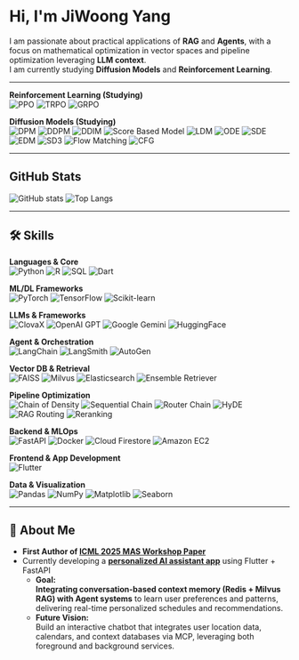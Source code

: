 # Hi, I'm JiWoong Yang  

I am passionate about practical applications of **RAG** and **Agents**, with a focus on mathematical optimization in vector spaces and pipeline optimization leveraging **LLM context**.  
I am currently studying **Diffusion Models** and **Reinforcement Learning**.

---

**Reinforcement Learning (Studying)**  
![PPO](https://img.shields.io/badge/PPO-1E90FF?style=for-the-badge)
![TRPO](https://img.shields.io/badge/TRPO-00BFFF?style=for-the-badge)
![GRPO](https://img.shields.io/badge/GRPO-4682B4?style=for-the-badge)

**Diffusion Models (Studying)**  
![DPM](https://img.shields.io/badge/DPM-8B0000?style=for-the-badge)
![DDPM](https://img.shields.io/badge/DDPM-B22222?style=for-the-badge)
![DDIM](https://img.shields.io/badge/DDIM-DC143C?style=for-the-badge)
![Score Based Model](https://img.shields.io/badge/Score%20Based%20Model-FF4500?style=for-the-badge)
![LDM](https://img.shields.io/badge/LDM-FF8C00?style=for-the-badge)
![ODE](https://img.shields.io/badge/ODE-FF7F50?style=for-the-badge)
![SDE](https://img.shields.io/badge/SDE-FF6347?style=for-the-badge)
![EDM](https://img.shields.io/badge/EDM-FF1493?style=for-the-badge)
![SD3](https://img.shields.io/badge/SD3-FF69B4?style=for-the-badge)
![Flow Matching](https://img.shields.io/badge/Flow%20Matching-DB7093?style=for-the-badge)
![CFG](https://img.shields.io/badge/CFG-FFB6C1?style=for-the-badge)

---

## GitHub Stats  
![GitHub stats](https://github-readme-stats.vercel.app/api?username=YangJiWoong96&show_icons=true&theme=radical)
![Top Langs](https://github-readme-stats.vercel.app/api/top-langs/?username=YangJiWoong96&layout=compact&theme=radical)

---

## 🛠 Skills  

**Languages & Core**  
![Python](https://img.shields.io/badge/Python-3776AB?style=for-the-badge&logo=python&logoColor=white)
![R](https://img.shields.io/badge/R-276DC3?style=for-the-badge&logo=r&logoColor=white)
![SQL](https://img.shields.io/badge/SQL-336791?style=for-the-badge&logo=postgresql&logoColor=white)
![Dart](https://img.shields.io/badge/Dart-0175C2?style=for-the-badge&logo=dart&logoColor=white)

**ML/DL Frameworks**  
![PyTorch](https://img.shields.io/badge/PyTorch-EE4C2C?style=for-the-badge&logo=pytorch&logoColor=white)
![TensorFlow](https://img.shields.io/badge/TensorFlow-FF6F00?style=for-the-badge&logo=tensorflow&logoColor=white)
![Scikit-learn](https://img.shields.io/badge/Scikit--learn-F7931E?style=for-the-badge&logo=scikit-learn&logoColor=white)

**LLMs & Frameworks**  
![ClovaX](https://img.shields.io/badge/ClovaX-00A862?style=for-the-badge)
![OpenAI GPT](https://img.shields.io/badge/OpenAI%20GPT-412991?style=for-the-badge&logo=openai&logoColor=white)
![Google Gemini](https://img.shields.io/badge/Google%20Gemini-1A73E8?style=for-the-badge&logo=google&logoColor=white)
![HuggingFace](https://img.shields.io/badge/Transformers-FF9E0F?style=for-the-badge&logo=huggingface&logoColor=white)

**Agent & Orchestration**  
![LangChain](https://img.shields.io/badge/LangChain-1D4ED8?style=for-the-badge)
![LangSmith](https://img.shields.io/badge/LangSmith-00C7B7?style=for-the-badge)
![AutoGen](https://img.shields.io/badge/AutoGen-FF5733?style=for-the-badge)

**Vector DB & Retrieval**  
![FAISS](https://img.shields.io/badge/FAISS-00599C?style=for-the-badge)
![Milvus](https://img.shields.io/badge/Milvus-0073CF?style=for-the-badge)
![Elasticsearch](https://img.shields.io/badge/Elasticsearch-005571?style=for-the-badge&logo=elasticsearch&logoColor=white)
![Ensemble Retriever](https://img.shields.io/badge/Ensemble%20Retriever-6A0DAD?style=for-the-badge)

**Pipeline Optimization**  
![Chain of Density](https://img.shields.io/badge/Chain%20of%20Density-8A2BE2?style=for-the-badge)
![Sequential Chain](https://img.shields.io/badge/Sequential%20Chain-0EA5E9?style=for-the-badge)
![Router Chain](https://img.shields.io/badge/Router%20Chain-3B82F6?style=for-the-badge)
![HyDE](https://img.shields.io/badge/HyDE-9333EA?style=for-the-badge)
![RAG Routing](https://img.shields.io/badge/RAG%20Routing-6366F1?style=for-the-badge)
![Reranking](https://img.shields.io/badge/Reranking-4B5563?style=for-the-badge)

**Backend & MLOps**  
![FastAPI](https://img.shields.io/badge/FastAPI-009688?style=for-the-badge&logo=fastapi&logoColor=white)
![Docker](https://img.shields.io/badge/Docker-2496ED?style=for-the-badge&logo=docker&logoColor=white)
![Cloud Firestore](https://img.shields.io/badge/Cloud%20Firestore-FFCA28?style=for-the-badge&logo=firebase&logoColor=black)
![Amazon EC2](https://img.shields.io/badge/Amazon%20EC2-FF9900?style=for-the-badge&logo=amazon-aws&logoColor=white)

**Frontend & App Development**  
![Flutter](https://img.shields.io/badge/Flutter-02569B?style=for-the-badge&logo=flutter&logoColor=white)

**Data & Visualization**  
![Pandas](https://img.shields.io/badge/Pandas-150458?style=for-the-badge&logo=pandas&logoColor=white)
![NumPy](https://img.shields.io/badge/NumPy-013243?style=for-the-badge&logo=numpy&logoColor=white)
![Matplotlib](https://img.shields.io/badge/Matplotlib-11557C?style=for-the-badge)
![Seaborn](https://img.shields.io/badge/Seaborn-4E4E4E?style=for-the-badge)

---

## 🌱 About Me
- **First Author of [ICML 2025 MAS Workshop Paper](https://www.arxiv.org/pdf/2507.05321)**
- Currently developing a **[personalized AI assistant app](https://github.com/YangJiWoong96/secretary_app)** using Flutter + FastAPI  
  - **Goal:**  
    **Integrating conversation-based context memory (Redis + Milvus RAG) with Agent systems** to learn user preferences and patterns, delivering real-time personalized schedules and recommendations.  
  - **Future Vision:**  
    Build an interactive chatbot that integrates user location data, calendars, and context databases via MCP, leveraging both foreground and background services.

